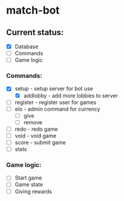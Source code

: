 # **match-bot**

## Current status:

- [x] Database
- [ ] Commands
- [ ] Game logic

### Commands:
- [x] setup - setup server for bot use
    - [x] addlobby - add more lobbies to server
- [ ] register - register user for games
- [ ] elo - admin command for currency 
    - [ ] give
    - [ ] remove
- [ ] redo - redo game
- [ ] void - void game
- [ ] score - submit game
- [ ] stats

### Game logic:
- [ ] Start game
- [ ] Game state
- [ ] Giving rewards